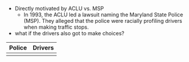 - Directly motivated by ACLU vs. MSP
	- In 1993, the ACLU led a lawsuit naming the Maryland State Police (MSP). They alleged that the police were racially profiling drivers when making traffic stops.
- what if the drivers also got to make choices?

| Police | Drivers |
| --- | --- |
|  |  |

